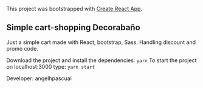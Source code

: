 This project was bootstrapped with [Create React App](https://github.com/facebook/create-react-app).

## Simple cart-shopping Decorabaño

Just a simple cart made with React, bootstrap, Sass. Handling discount and promo code.

Download the project and install the dependencies:
`yarn`
To start the project on localhost:3000 type:
`yarn start`

Developer: angelhpascual
